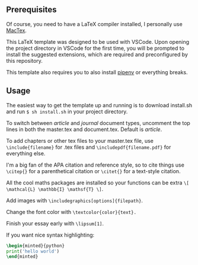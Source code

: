 ## Prerequisites

Of course, you need to have a LaTeX compiler installed, I personally use [MacTex](https://formulae.brew.sh/cask/mactex-no-gui).

This LaTeX template was designed to be used with VSCode. Upon opening the project directory in VSCode for the first time, you will be prompted to install the suggested extensions, which are required and preconfigured by this repository.

This template also requires you to also install [pipenv](https://pypi.org/project/pipenv/) or everything breaks.

## Usage

The easiest way to get the template up and running is to download install.sh and run `$ sh install.sh` in your project directory.

To switch between _article_ and _journal_ document types, uncomment the top lines in both the master.tex and document.tex. Default is _article_.

To add chapters or other tex files to your master.tex file, use `\include{filename}` for .tex files and `\includepdf{filename.pdf}` for everything else.

I'm a big fan of the APA citation and reference style, so to cite things use `\citep{}` for a parenthetical citation or `\citet{}` for a text-style citation.

All the cool maths packages are installed so your functions can be extra `\[ \mathcal{L} \mathbb{I} \mathsf{T} \]`.

Add images with `\includegraphics[options]{filepath}`.

Change the font color with `\textcolor{color}{text}.`

Finish your essay early with `\lipsum[1]`.

If you want nice syntax highlighting:

```latex
\begin{minted}{python}
print('hello world')
\end{minted}
```
